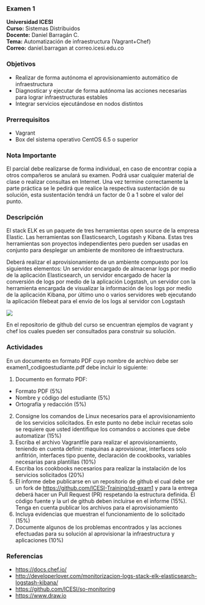 ### Examen 1
**Universidad ICESI**  
**Curso:** Sistemas Distribuidos  
**Docente:** Daniel Barragán C.  
**Tema:** Automatización de infraestructura (Vagrant+Chef)  
**Correo:** daniel.barragan at correo.icesi.edu.co

### Objetivos
* Realizar de forma autónoma el aprovisionamiento automático de infraestructura
* Diagnosticar y ejecutar de forma autónoma las acciones necesarias para lograr infraestructuras estables
* Integrar servicios ejecutándose en nodos distintos

### Prerrequisitos
* Vagrant
* Box del sistema operativo CentOS 6.5 o superior

### Nota Importante
El parcial debe realizarse de forma individual, en caso de encontrar copia a otros compañeros se anulará su examen. Podrá usar cualquier material de clase o realizar consultas en Internet. Una vez termine correctamente la parte práctica se le pedirá que realice la respectiva sustentación de su solución, esta sustentación tendrá un factor de 0 a 1 sobre el valor del punto.

### Descripción
El stack ELK es un paquete de tres herramientas open source de la empresa Elastic. Las herramientas son Elasticsearch, Logstash y Kibana. Estas tres herramientas son proyectos independientes pero pueden ser usadas en conjunto para desplegar un ambiente de monitoreo de
infraestructura.

Deberá	realizar	el	aprovisionamiento	de	un	ambiente	compuesto	por	los	siguientes	elementos: Un servidor encargado de almacenar logs por medio de la aplicación Elasticsearch, un servidor encargado de hacer la conversión de logs por medio de la aplicación Logstash, un servidor con la herramienta encargada de visualizar la información de los logs por medio de la aplicación Kibana, por último uno o varios servidores web ejecutando la aplicación filebeat para el envío de los logs al servidor con Logstash

![][1]

En el repositorio de github del curso se encuentran ejemplos de vagrant y chef los cuales pueden ser consultados para construir su solución.

### Actividades
En un documento en formato PDF cuyo nombre de
archivo debe ser examen1_codigoestudiante.pdf debe incluir lo siguiente:

1. Documento en formato PDF:  
  * Formato PDF (5%)
  * Nombre y código del estudiante (5%)
  * Ortografía y redacción (5%)
2. Consigne los comandos de Linux necesarios para el aprovisionamiento de los servicios solicitados. En este punto no debe incluir recetas solo se requiere que usted identifique los comandos o acciones que debe automatizar (15%)
3. Escriba el archivo Vagrantfile para realizar el aprovisionamiento, teniendo en cuenta definir:
maquinas a aprovisionar, interfaces solo anfitrión, interfaces tipo puente, declaración de cookbooks, variables necesarias para plantillas (10%)
4. Escriba los cookbooks necesarios para realizar la instalación de los servicios solicitados (20%)
5. El informe debe publicarse en un repositorio de github el cual debe ser un fork de https://github.com/ICESI-Training/sd-exam1 y para la entrega deberá hacer un Pull Request (PR) respetando la estructura definida. El código fuente y la url de github deben incluirse en el informe (15%). Tenga en cuenta publicar los archivos para el aprovisionamiento
6. Incluya evidencias que muestran el funcionamiento de lo solicitado (15%)
7. Documente algunos de los problemas encontrados y las acciones efectuadas para su solución al aprovisionar la infraestructura y aplicaciones (10%)

### Referencias
* https://docs.chef.io/
* http://developerlover.com/monitorizacion-logs-stack-elk-elasticsearch-logstash-kibana/  
* https://github.com/ICESI/so-monitoring
* https://www.draw.io

[1]: images/ELKStack.jpg
